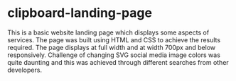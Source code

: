 # clipboard-landing-page
This is a basic website landing page which displays some aspects of services.
The page was built using HTML and CSS to achieve the results required.
The page displays at full width and at width 700px and below responsively.
Challenge of changing SVG social media image colors was quite daunting and this was achieved through different searches from other developers.
